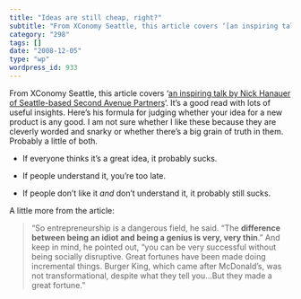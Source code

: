 ```yaml
---
title: "Ideas are still cheap, right?"
subtitle: "From XConomy Seattle, this article covers ‘[an inspiring talk by Nick Hanauer of Seattle-based Secon..."
category: "298"
tags: []
date: "2008-12-05"
type: "wp"
wordpress_id: 933
---
```

From XConomy Seattle, this article covers ‘[an inspiring talk by Nick Hanauer of Seattle-based Second Avenue Partners](http://www.xconomy.com/seattle/2008/12/03/how-to-spot-a-breakthrough-tips-from-early-amazon-investor-nick-hanauer/)‘. It’s a good read with lots of useful insights.
Here’s his formula for judging whether your idea for a new product is any good. I am not sure whether I like these because they are cleverly worded and snarky or whether there’s a big grain of truth in them. Probably a little of both.

- If everyone thinks it’s a great idea, it probably sucks.

- If people understand it, you’re too late.

- If people don’t like it *and* don’t understand it, it probably still sucks.

A little more from the article:

> “So entrepreneurship is a dangerous field, he said. “The **difference between being an idiot and being a genius is very, very thin**.” And keep in mind, he pointed out, “you can be very successful without being socially disruptive. Great fortunes have been made doing incremental things. Burger King, which came after McDonald’s, was not transformational, despite what they tell you…But they made a great fortune.”